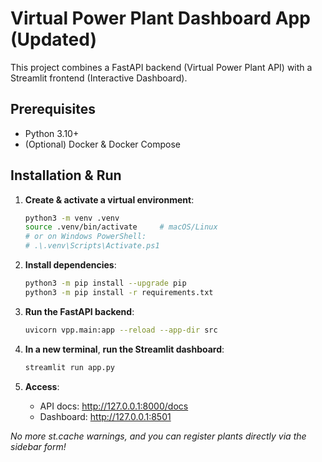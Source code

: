 # Virtual Power Plant Dashboard App (Updated)

This project combines a FastAPI backend (Virtual Power Plant API) with a Streamlit frontend (Interactive Dashboard).

## Prerequisites

- Python 3.10+
- (Optional) Docker & Docker Compose

## Installation & Run

1. **Create & activate a virtual environment**:
   ```bash
   python3 -m venv .venv
   source .venv/bin/activate     # macOS/Linux
   # or on Windows PowerShell:
   # .\.venv\Scripts\Activate.ps1
   ```

2. **Install dependencies**:
   ```bash
   python3 -m pip install --upgrade pip
   python3 -m pip install -r requirements.txt
   ```

3. **Run the FastAPI backend**:
   ```bash
   uvicorn vpp.main:app --reload --app-dir src
   ```

4. **In a new terminal**, **run the Streamlit dashboard**:
   ```bash
   streamlit run app.py
   ```

5. **Access**:
   - API docs: http://127.0.0.1:8000/docs
   - Dashboard: http://127.0.0.1:8501

_No more st.cache warnings, and you can register plants directly via the sidebar form!_
